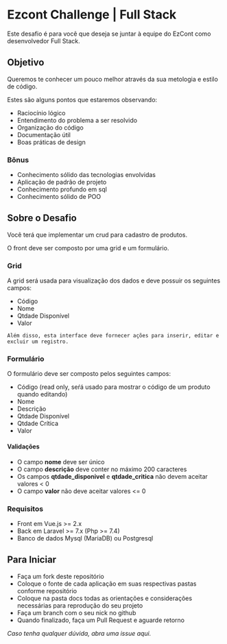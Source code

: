# Ezcont Challenge | Full Stack

Este desafio é para você que deseja se juntar à equipe do EzCont como desenvolvedor Full Stack.

## Objetivo
  Queremos te conhecer um pouco melhor através da sua metologia e estilo de código.
  
  Estes são alguns pontos que estaremos observando:
  * Raciocínio lógico
  * Entendimento do problema a ser resolvido
  * Organização do código
  * Documentação útil
  * Boas práticas de design
  
  ### Bônus
  * Conhecimento sólido das tecnologias envolvidas
  * Aplicação de padrão de projeto
  * Conhecimento profundo em sql
  * Conhecimento sólido de POO
  
  ## Sobre o Desafio
  
  Você terá que implementar um crud para cadastro de produtos. 
  
  O front deve ser composto por uma grid e um formulário.
  
   ### Grid
   A grid será usada para visualização dos dados e deve possuir os seguintes campos:
   * Código
   * Nome
   * Qtdade Disponível
   * Valor
   
    Além disso, esta interface deve fornecer ações para inserir, editar e excluir um registro.
   
   ### Formulário
   O formulário deve ser composto pelos seguintes campos:
   * Código (read only, seŕá usado para mostrar o código de um produto quando editando)
   * Nome
   * Descrição
   * Qtdade Disponível
   * Qtdade Crítica
   * Valor
   
   #### Validações
   * O campo **nome** deve ser único
   * O campo **descrição** deve conter no máximo 200 caracteres
   * Os campos **qtdade_disponivel** e **qtdade_critica** não devem aceitar valores < 0
   * O campo **valor** não deve aceitar valores <= 0
  
  ### Requisitos
  * Front em Vue.js >= 2.x 
  * Back em Laravel >= 7.x (Php >= 7.4)
  * Banco de dados Mysql (MariaDB) ou Postgresql
  
  ## Para Iniciar
  * Faça um fork deste repositório
  * Coloque o fonte de cada aplicação em suas respectivas pastas conforme repositório
  * Coloque na pasta docs todas as orientações e considerações necessárias para reprodução do seu projeto
  * Faça um branch com o seu nick no github
  * Quando finalizado, faça um Pull Request e aguarde retorno
  
  *Caso tenha qualquer dúvida, abra uma issue aqui.*
  
  
